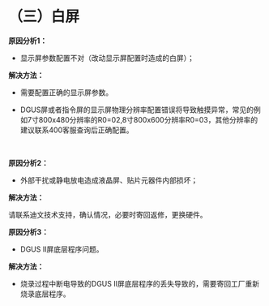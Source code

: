 # （三）白屏

**原因分析1：**

- 显示屏参数配置不对（改动显示屏配置时造成的白屏）；

 **解决方法：**

- 需要配置正确的显示屏参数。

- DGUS屏或者指令屏的显示屏物理分辨率配置错误将导致触摸异常，常见的例如7寸800x480分辨率的R0=02,8寸800x600分辨率R0=03，其他分辨率的建议联系400客服查询后正确配置。     

​                                                                     

 **原因分析2：**

- 外部干扰或静电放电造成液晶屏、贴片元器件内部损坏；

 **解决方法：**

请联系迪文技术支持，确认情况，必要时寄回返修，更换硬件。

 

**原因分析3：**

- DGUS II屏底层程序问题。

**解决方法：**

- 烧录过程中断电导致的DGUS II屏底层程序的丢失导致的，需要寄回工厂重新烧录底层程序。

